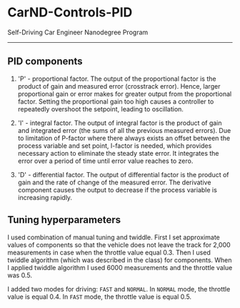 # CarND-Controls-PID
Self-Driving Car Engineer Nanodegree Program

---

## PID components

1. 'P' - proportional factor. The output of the proportional factor is the product of gain and measured error (crosstrack error). Hence, larger proportional gain or error makes for greater output from the proportional factor. Setting the proportional gain too high causes a controller to repeatedly overshoot the setpoint, leading to oscillation.

2. 'I' - integral factor. The output of integral factor is the product of gain and integrated error (the sums of all the previous measured errors). Due to limitation of P-factor where there always exists an offset between the process variable and set point, I-factor is needed, which provides necessary action to eliminate the steady state error. It integrates the error over a period of time until error value reaches to zero.

3. 'D' - differential factor. The output of differential factor is the product of gain and the rate of change of the measured error. The derivative component causes the output to decrease if the process variable is increasing rapidly.


## Tuning hyperparameters

I used combination of manual tuning and twiddle. First I set approximate values of components so that the vehicle does not leave the track for 2,000 measurements in case when the throttle value equal 0.3. Then I used twiddle algorithm (which was described in the class) for components. When I applied twiddle algorithm I used 6000 measurements and the throttle value was 0.5.

I added two modes for driving: `FAST` and `NORMAL`. In `NORMAL` mode, the throttle value is equal 0.4. In `FAST` mode, the throttle value is equal 0.5. 
